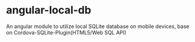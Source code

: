 # angular-local-db

An angular module to utilize local SQLite database on mobile devices, base on Cordova-SQLite-Plugin(HTML5/Web SQL API)
